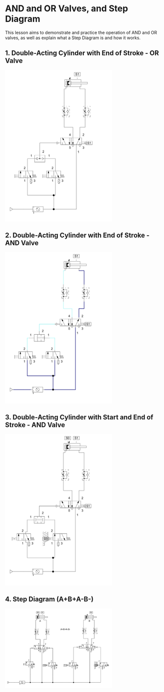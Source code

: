 # AND and OR Valves, and Step Diagram

This lesson aims to demonstrate and practice the operation of AND and OR valves, as well as explain what a Step Diagram is and how it works.

## 1. Double-Acting Cylinder with End of Stroke - OR Valve
<img src="./lesson_images/Circuito_Pneumático_de_Dupla_Ação_com_Fim_de_Curso_Válvula_OU.jpg" alt="Double-Acting Pneumatic Circuit - OR Valve" width="350"/>

## 2. Double-Acting Cylinder with End of Stroke - AND Valve
<img src="./lesson_images/Circuito_Pneumático_de_Dupla_Ação_com_Fim_de_Curso_Válvula_E.jpg" alt="Double-Acting Pneumatic Circuit - AND Valve" width="350"/>

## 3. Double-Acting Cylinder with Start and End of Stroke - AND Valve
<img src="./lesson_images/Circuito_Pneumático_de_Dupla_Ação_com_Incio_e_Fim_de_Curso_Válvula_E.jpg" alt=
"Double-Acting Pneumatic Circuit with Start and End of Stroke - AND Valve" width="350"/>

## 4. Step Diagram (A+B+A-B-)
<img src="./lesson_images/Circuito_Pneumático_Diagram_Passo_Dois_Cilindros_Dupla_Ação.jpg" alt=
"Double-Acting Pneumatic Circuit with Step Diagram - Two Cylinders" width="350"/>





